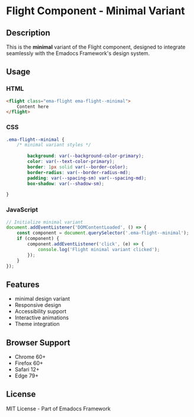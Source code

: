 # Flight Component - Minimal Variant

## Description
This is the **minimal** variant of the Flight component, designed to integrate seamlessly with the Emadocs Framework's design system.

## Usage

### HTML
```html
<flight class="ema-flight ema-flight--minimal">
    Content here
</flight>
```

### CSS
```css
.ema-flight--minimal {
    /* minimal variant styles */
    
        background: var(--background-color-primary);
        color: var(--text-color-primary);
        border: 1px solid var(--border-color);
        border-radius: var(--border-radius-md);
        padding: var(--spacing-sm) var(--spacing-md);
        box-shadow: var(--shadow-sm);
    
}
```

### JavaScript
```javascript
// Initialize minimal variant
document.addEventListener('DOMContentLoaded', () => {
    const component = document.querySelector('.ema-flight--minimal');
    if (component) {
        component.addEventListener('click', (e) => {
            console.log('Flight minimal variant clicked');
        });
    }
});
```

## Features
- minimal design variant
- Responsive design
- Accessibility support
- Interactive animations
- Theme integration

## Browser Support
- Chrome 60+
- Firefox 60+
- Safari 12+
- Edge 79+

## License
MIT License - Part of Emadocs Framework
